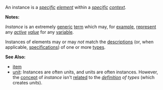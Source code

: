 An instance is a *[specific](https://github.com/gcassel/Modular-Organization-Terminology/blob/master/terms/specific.md) [element](https://github.com/gcassel/Modular-Organization-Terminology/blob/master/terms/element.md)* within a *[specific](https://github.com/gcassel/Modular-Organization-Terminology/blob/master/terms/specific.md) [context](https://github.com/gcassel/Modular-Organization-Terminology/blob/master/terms/context.md)*.

**Notes:**  

*Instance* is an extremely [generic](https://github.com/gcassel/Modular-Organization-Terminology/blob/master/terms/generic.md) [term](https://github.com/gcassel/Modular-Organization-Terminology/blob/master/terms/term.md) which may, for [example](https://github.com/gcassel/Modular-Organization-Terminology/blob/master/terms/example.md), [represent](https://github.com/gcassel/Modular-Organization-Terminology/blob/master/terms/representation.md) any *[active](https://github.com/gcassel/Modular-Organization-Terminology/blob/master/terms/active.md) [value](https://github.com/gcassel/Modular-Organization-Terminology/blob/master/terms/value.md)* for any [variable](https://github.com/gcassel/Modular-Organization-Terminology/blob/master/terms/variable.md).

Instances of elements may or may *not* match the [descriptions](https://github.com/gcassel/Modular-Organization-Terminology/blob/master/terms/describe.md) (or, when applicable, [specifications](https://github.com/gcassel/Modular-Organization-Terminology/blob/master/terms/specification.md)) of one or more [types](https://github.com/gcassel/Modular-Organization-Terminology/blob/master/terms/type.md).

**See Also:** 

* [item](https://github.com/gcassel/Modular-Organization-Terminology/blob/master/terms/item.md)
* [unit](https://github.com/gcassel/Modular-Organization-Terminology/blob/master/terms/unit.md):  Instances are often units, and units are often instances.  However, the [concept](https://github.com/gcassel/Modular-Organization-Terminology/blob/master/terms/concept.md) of *instance* isn't [related](https://github.com/gcassel/Modular-Organization-Terminology/blob/master/terms/relationship.md) to the *[definition](https://github.com/gcassel/Modular-Organization-Terminology/blob/master/terms/definition.md) of types* (which creates *units*).
